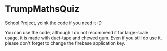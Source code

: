 # TrumpMathsQuiz
School Project, yoink the code if you need it :D



You can use the code, although I do not recommend it for large-scale usage, it is made with duct-tape and chewed gum.
Even if you still do use it, please don't forget to change the firebase application key.
